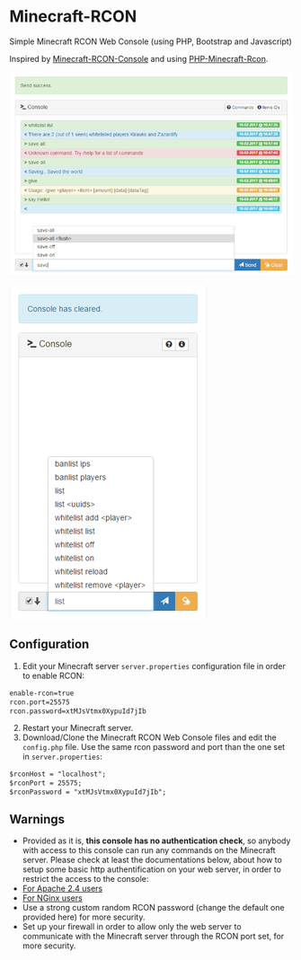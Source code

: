 # Minecraft-RCON
Simple Minecraft RCON Web Console (using PHP, Bootstrap and Javascript) 

Inspired by [Minecraft-RCON-Console](https://github.com/ekaomk/Minecraft-RCON-Console) and using [PHP-Minecraft-Rcon](https://github.com/thedudeguy/PHP-Minecraft-Rcon).

![Sample](samples/sample.png)

![Sample Mobile](samples/sample-mobile.png)

## Configuration

1. Edit your Minecraft server `server.properties` configuration file in order to enable RCON:
```
enable-rcon=true
rcon.port=25575
rcon.password=xtMJsVtmx0XypuId7jIb
```
2. Restart your Minecraft server.
3. Download/Clone the Minecraft RCON Web Console files and edit the `config.php` file. Use the same rcon password and port than the one set in `server.properties`:
```
$rconHost = "localhost";
$rconPort = 25575;
$rconPassword = "xtMJsVtmx0XypuId7jIb";
```

## Warnings

* Provided as it is, **this console has no authentication check**, so anybody with access to this console can run any commands on the Minecraft server. Please check at least the documentations below, about how to setup some basic http authentification on your web server, in order to restrict the access to the console:
 * [For Apache 2.4 users](https://httpd.apache.org/docs/2.4/howto/auth.html)
 * [For NGinx users](https://nginx.org/en/docs/http/ngx_http_auth_basic_module.html)
* Use a strong custom random RCON password (change the default one provided here) for more security.
* Set up your firewall in order to allow only the web server to communicate with the Minecraft server through the RCON port set, for more security.


